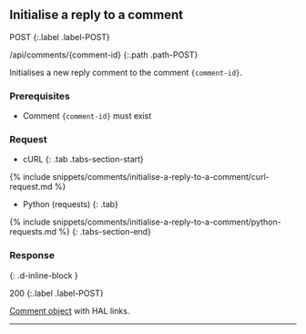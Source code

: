 ## Initialise a reply to a comment

POST
{:.label .label-POST}

/api/comments/{comment-id}
{:.path .path-POST}

Initialises a new reply comment to the comment `{comment-id}`.

### Prerequisites

- Comment `{comment-id}` must exist

### Request

- cURL
{: .tab .tabs-section-start}

{% include snippets/comments/initialise-a-reply-to-a-comment/curl-request.md %}

- Python (requests)
{: .tab}

{% include snippets/comments/initialise-a-reply-to-a-comment/python-requests.md %}
{: .tabs-section-end}

### Response
{: .d-inline-block }

200
{:.label .label-POST}

[Comment object](#comment-object) with HAL links.

---
